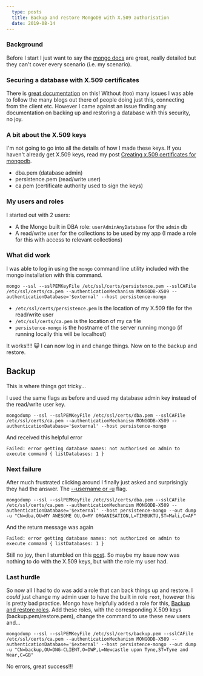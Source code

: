 ```yaml
---
  type: posts
  title: Backup and restore MongoDB with X.509 authorisation
  date: 2019-08-14
---
```

  
### Background
Before I start I just want to say the [mongo docs](https://docs.mongodb.com/) are great, really detailed but they can't cover every scenario (i.e. my scenario).

### Securing a database with X.509 certificates
There is [great documentation](https://docs.mongodb.com/manual/core/security-x.509/) on this! Without (too) many issues I was able to follow the many blogs out there of people doing just this, connecting from the client etc.  However I came against an issue finding any documentation on backing up and restoring a database with this security, no joy.

### A bit about the X.509 keys
I'm not going to go into all the details of how I made these keys.  If you haven't already get X.509 keys, read my post [Creating x.509 certificates for mongodb](https://www.grainger.xyz/creating-x-509-certificates-for-mongodb/).

* dba.pem (database admin)
* persistence.pem (read/write user)
* ca.pem (certificate authority used to sign the keys)

### My users and roles
I started out with 2 users:  

* A the Mongo built in DBA role: ```userAdminAnyDatabase``` for the ```admin``` db
* A read/write user for the collections to be used by my app (I made a role for this with access to relevant collections)

### What did work
I was able to log in using the ```mongo``` command line utility included with the mongo installation with this command.

```
mongo --ssl --sslPEMKeyFile /etc/ssl/certs/persistence.pem --sslCAFile /etc/ssl/certs/ca.pem --authenticationMechanism MONGODB-X509 --authenticationDatabase='$external' --host persistence-mongo
```

- ```/etc/ssl/certs/persistence.pem``` is the location of my X.509 file for the read/write user
- ```/etc/ssl/certs/ca.pem``` is the location of my ca file
- ```persistence-mongo``` is the hostname of the server running mongo (if running locally this will be localhost)

It works!!!! 😺  I can now log in and change things.  Now on to the backup and restore.

## Backup 
This is where things got tricky...

I used the same flags as before and used my database admin key instead of the read/write user key.

```
mongodump --ssl --sslPEMKeyFile /etc/ssl/certs/dba.pem --sslCAFile /etc/ssl/certs/ca.pem --authenticationMechanism MONGODB-X509 --authenticationDatabase='$external' --host persistence-mongo
```

And received this helpful error

```
Failed: error getting database names: not authorised on admin to execute command { listDatabases: 1 }
```

### Next failure
After much frustrated clicking around I finally just asked and surprisingly they had the answer.  The [--username or -u](https://docs.mongodb.com/manual/reference/program/mongo/#cmdoption-username) flag.  

```
mongodump --ssl --sslPEMKeyFile /etc/ssl/certs/dba.pem --sslCAFile /etc/ssl/certs/ca.pem --authenticationMechanism MONGODB-X509 --authenticationDatabase='$external' --host persistence-mongo --out dump -u "CN=dba,OU=MY AWESOME OU,O=MY ORGANISATION,L=TIMBUKTU,ST=Mali,C=AF"

```
And the return message was again 

```
Failed: error getting database names: not authorized on admin to execute command { listDatabases: 1 }
```
Still no joy, then I stumbled on this [post](https://stackoverflow.com/questions/23943651/mongodb-admin-user-not-authorized).  So maybe my issue now was nothing to do with the X.509 keys, but with the role my user had.

### Last hurdle 
So now all I had to do was add a role that can back things up and restore.  I *could* just change my admin user to have the built in role ```root```, however this is pretty bad practice.  Mongo have helpfully added a role for this, [Backup and restore roles](https://docs.mongodb.com/manual/reference/built-in-roles/#backup-and-restoration-roles).  Add these roles, with the corresponding X.509 keys (backup.pem/restore.pem), change the command to use these new users and...

```
mongodump --ssl --sslPEMKeyFile /etc/ssl/certs/backup.pem --sslCAFile /etc/ssl/certs/ca.pem --authenticationMechanism MONGODB-X509 --authenticationDatabase='$external' --host persistence-mongo --out dump -u "CN=backup,OU=DNG-CLIENT,O=DWP,L=Newcastle upon Tyne,ST=Tyne and Wear,C=GB"
```

No errors, great success!!!

 



  